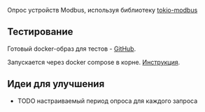 Опрос устройств Modbus, используя библиотеку [tokio-modbus](https://crates.io/crates/tokio-modbus)

## Тестирование

Готовый docker-образ для тестов - [GitHub](https://github.com/cybcon/modbus-server).

Запускается через docker compose в корне. [Инструкция](../doc/development.md).

## Идеи для улучшения

- TODO настраиваемый период опроса для каждого запроса
